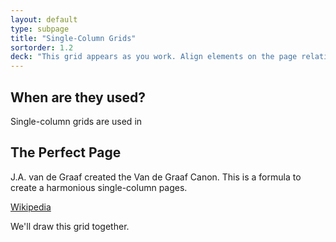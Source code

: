 ```yaml
---
layout: default
type: subpage
title: "Single-Column Grids"
sortorder: 1.2
deck: "This grid appears as you work. Align elements on the page relative to each other."
---
```

## When are they used?

Single-column grids are used in 

## The Perfect Page 

J.A. van de Graaf created the Van de Graaf Canon. This is a formula to create a harmonious single-column pages.

[Wikipedia](https://en.wikipedia.org/wiki/Canons_of_page_construction)

We'll draw this grid together.